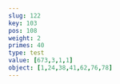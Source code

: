 ```yaml
---
slug: 122
key: 103
pos: 108
weight: 2
primes: 40
type: test
value: [673,3,1,1]
object: [1,24,38,41,62,76,78]
---
```

